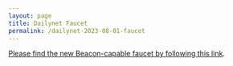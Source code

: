 ```yaml
---
layout: page
title: Dailynet Faucet
permalink: /dailynet-2023-08-01-faucet
---
```


[Please find the new Beacon-capable faucet by following this link](https://faucet.dailynet-2023-08-01.teztnets.xyz).
